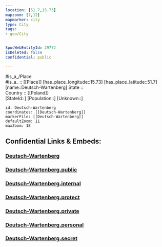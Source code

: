 ```yaml
---
location: [51.7,15.73] 
mapzoom: [7,12] 
mapmarker: city 
type: City
tags:
- geo/City


SpocWebEntityId: 29772
isDeleted: false
confidential: public

---
```

#is_a_/Place  
#is_a_ :: [[Place]] 
[has_place_longitude::15.73] 
[has_place_latitude::51.7] 
[name::Deutsch-Wartenberg] 
State ::  
Country :: [[Poland]]  
[StateId::] 
[Population::] 
[Unknown::] 


```leaflet
id: Deutsch-Wartenberg
coordinates: [[Deutsch-Wartenberg]] 
markerFile: [[Deutsch-Wartenberg]] 
defaultZoom: 11 
maxZoom: 18
```


## Confidential Links & Embeds: 

### [Deutsch-Wartenberg](/_Standards/Earth/Continent/Europe/Europe~East/Poland/Provinces~Poland/Lubusz/City/Deutsch-Wartenberg.md) 

### [Deutsch-Wartenberg.public](/_public/Earth/Continent/Europe/Europe~East/Poland/Provinces~Poland/Lubusz/City/Deutsch-Wartenberg.public.md) 

### [Deutsch-Wartenberg.internal](/_internal/Earth/Continent/Europe/Europe~East/Poland/Provinces~Poland/Lubusz/City/Deutsch-Wartenberg.internal.md) 

### [Deutsch-Wartenberg.protect](/_protect/Earth/Continent/Europe/Europe~East/Poland/Provinces~Poland/Lubusz/City/Deutsch-Wartenberg.protect.md) 

### [Deutsch-Wartenberg.private](/_private/Earth/Continent/Europe/Europe~East/Poland/Provinces~Poland/Lubusz/City/Deutsch-Wartenberg.private.md) 

### [Deutsch-Wartenberg.personal](/_personal/Earth/Continent/Europe/Europe~East/Poland/Provinces~Poland/Lubusz/City/Deutsch-Wartenberg.personal.md) 

### [Deutsch-Wartenberg.secret](/_secret/Earth/Continent/Europe/Europe~East/Poland/Provinces~Poland/Lubusz/City/Deutsch-Wartenberg.secret.md)

